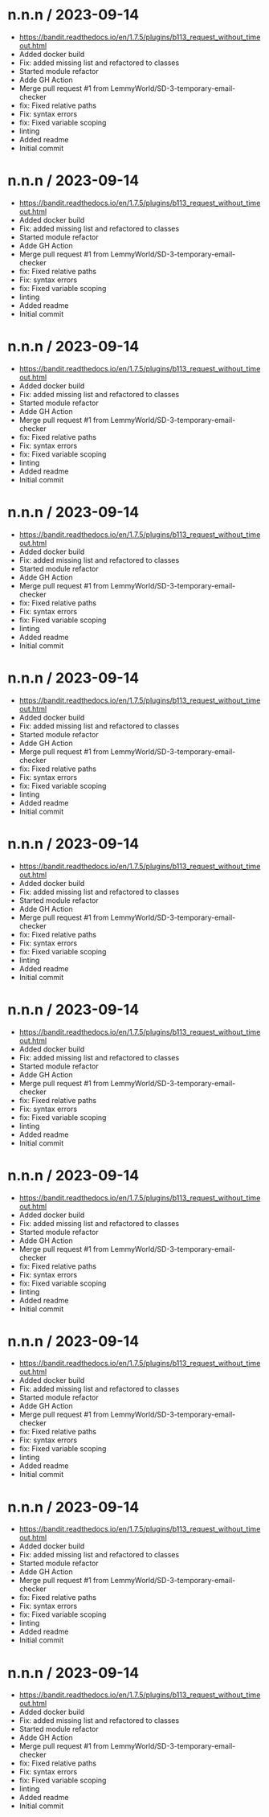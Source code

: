 
n.n.n / 2023-09-14
==================

  * https://bandit.readthedocs.io/en/1.7.5/plugins/b113_request_without_timeout.html
  * Added docker build
  * Fix: added missing list and refactored to classes
  * Started module refactor
  * Adde GH Action
  * Merge pull request #1 from LemmyWorld/SD-3-temporary-email-checker
  * fix: Fixed relative paths
  * Fix: syntax errors
  * fix: Fixed variable scoping
  * linting
  * Added readme
  * Initial commit

n.n.n / 2023-09-14
==================

  * https://bandit.readthedocs.io/en/1.7.5/plugins/b113_request_without_timeout.html
  * Added docker build
  * Fix: added missing list and refactored to classes
  * Started module refactor
  * Adde GH Action
  * Merge pull request #1 from LemmyWorld/SD-3-temporary-email-checker
  * fix: Fixed relative paths
  * Fix: syntax errors
  * fix: Fixed variable scoping
  * linting
  * Added readme
  * Initial commit

n.n.n / 2023-09-14
==================

  * https://bandit.readthedocs.io/en/1.7.5/plugins/b113_request_without_timeout.html
  * Added docker build
  * Fix: added missing list and refactored to classes
  * Started module refactor
  * Adde GH Action
  * Merge pull request #1 from LemmyWorld/SD-3-temporary-email-checker
  * fix: Fixed relative paths
  * Fix: syntax errors
  * fix: Fixed variable scoping
  * linting
  * Added readme
  * Initial commit

n.n.n / 2023-09-14
==================

  * https://bandit.readthedocs.io/en/1.7.5/plugins/b113_request_without_timeout.html
  * Added docker build
  * Fix: added missing list and refactored to classes
  * Started module refactor
  * Adde GH Action
  * Merge pull request #1 from LemmyWorld/SD-3-temporary-email-checker
  * fix: Fixed relative paths
  * Fix: syntax errors
  * fix: Fixed variable scoping
  * linting
  * Added readme
  * Initial commit

n.n.n / 2023-09-14
==================

  * https://bandit.readthedocs.io/en/1.7.5/plugins/b113_request_without_timeout.html
  * Added docker build
  * Fix: added missing list and refactored to classes
  * Started module refactor
  * Adde GH Action
  * Merge pull request #1 from LemmyWorld/SD-3-temporary-email-checker
  * fix: Fixed relative paths
  * Fix: syntax errors
  * fix: Fixed variable scoping
  * linting
  * Added readme
  * Initial commit

n.n.n / 2023-09-14
==================

  * https://bandit.readthedocs.io/en/1.7.5/plugins/b113_request_without_timeout.html
  * Added docker build
  * Fix: added missing list and refactored to classes
  * Started module refactor
  * Adde GH Action
  * Merge pull request #1 from LemmyWorld/SD-3-temporary-email-checker
  * fix: Fixed relative paths
  * Fix: syntax errors
  * fix: Fixed variable scoping
  * linting
  * Added readme
  * Initial commit

n.n.n / 2023-09-14
==================

  * https://bandit.readthedocs.io/en/1.7.5/plugins/b113_request_without_timeout.html
  * Added docker build
  * Fix: added missing list and refactored to classes
  * Started module refactor
  * Adde GH Action
  * Merge pull request #1 from LemmyWorld/SD-3-temporary-email-checker
  * fix: Fixed relative paths
  * Fix: syntax errors
  * fix: Fixed variable scoping
  * linting
  * Added readme
  * Initial commit

n.n.n / 2023-09-14
==================

  * https://bandit.readthedocs.io/en/1.7.5/plugins/b113_request_without_timeout.html
  * Added docker build
  * Fix: added missing list and refactored to classes
  * Started module refactor
  * Adde GH Action
  * Merge pull request #1 from LemmyWorld/SD-3-temporary-email-checker
  * fix: Fixed relative paths
  * Fix: syntax errors
  * fix: Fixed variable scoping
  * linting
  * Added readme
  * Initial commit

n.n.n / 2023-09-14
==================

  * https://bandit.readthedocs.io/en/1.7.5/plugins/b113_request_without_timeout.html
  * Added docker build
  * Fix: added missing list and refactored to classes
  * Started module refactor
  * Adde GH Action
  * Merge pull request #1 from LemmyWorld/SD-3-temporary-email-checker
  * fix: Fixed relative paths
  * Fix: syntax errors
  * fix: Fixed variable scoping
  * linting
  * Added readme
  * Initial commit

n.n.n / 2023-09-14
==================

  * https://bandit.readthedocs.io/en/1.7.5/plugins/b113_request_without_timeout.html
  * Added docker build
  * Fix: added missing list and refactored to classes
  * Started module refactor
  * Adde GH Action
  * Merge pull request #1 from LemmyWorld/SD-3-temporary-email-checker
  * fix: Fixed relative paths
  * Fix: syntax errors
  * fix: Fixed variable scoping
  * linting
  * Added readme
  * Initial commit

n.n.n / 2023-09-14
==================

  * https://bandit.readthedocs.io/en/1.7.5/plugins/b113_request_without_timeout.html
  * Added docker build
  * Fix: added missing list and refactored to classes
  * Started module refactor
  * Adde GH Action
  * Merge pull request #1 from LemmyWorld/SD-3-temporary-email-checker
  * fix: Fixed relative paths
  * Fix: syntax errors
  * fix: Fixed variable scoping
  * linting
  * Added readme
  * Initial commit
